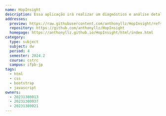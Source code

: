 ```yaml
---
name: HopInsight
description: Essa aplicação irá realizar um diagnóstico e análise detalhada de rotas de rede, observando o caminho que os pacotes percorrem entre a origem e um host de destino.
addresses:
  preview: https://raw.githubusercontent.com/anthonyllz/HopInsight/refs/heads/main/img/preview.png
  repository: https://github.com/anthonyllz/HopInsight
  homepage: https://anthonyllz.github.io/HopInsight/html/index.html
category:
  type: subject
  subject: dw
  period: 4
  semester: 2024.2
  course: cstrc
  campus: ifpb-jp
tags:
  - html
  - css
  - bootstrap
  - javascript
owners:
  - 20231380013
  - 20231380037
  - 20231380021
---
```

